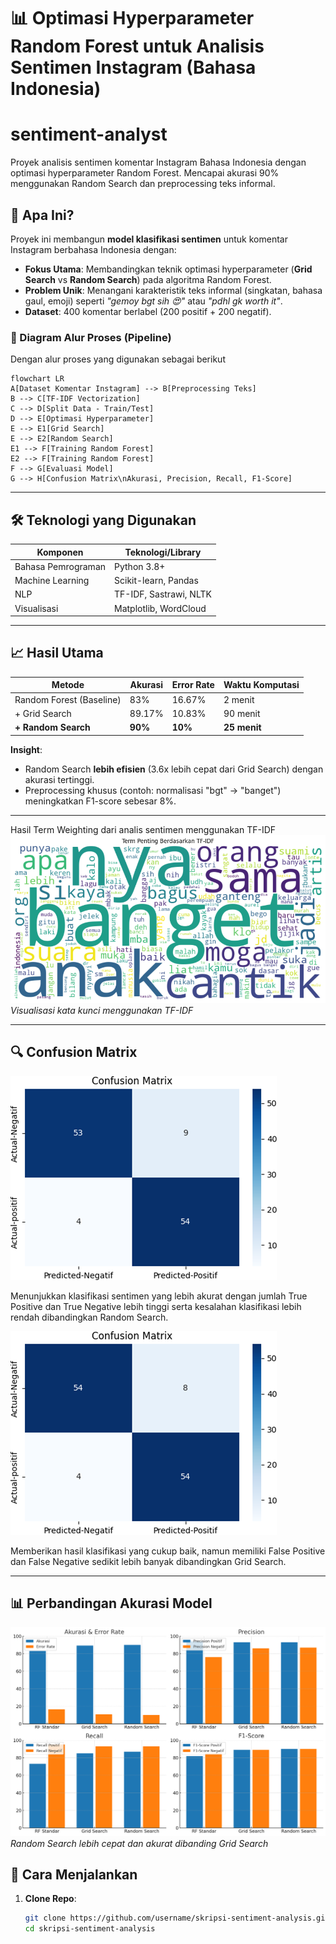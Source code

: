 # 📊 Optimasi Hyperparameter Random Forest untuk Analisis Sentimen Instagram (Bahasa Indonesia)

# sentiment-analyst
Proyek analisis sentimen komentar Instagram Bahasa Indonesia dengan optimasi hyperparameter Random Forest. Mencapai akurasi 90% menggunakan Random Search dan preprocessing teks informal.

## 🎯 **Apa Ini?**
Proyek ini membangun **model klasifikasi sentimen** untuk komentar Instagram berbahasa Indonesia dengan:
- **Fokus Utama**: Membandingkan teknik optimasi hyperparameter (**Grid Search** vs **Random Search**) pada algoritma Random Forest.
- **Problem Unik**: Menangani karakteristik teks informal (singkatan, bahasa gaul, emoji) seperti _"gemoy bgt sih 😍"_ atau _"pdhl gk worth it"_.
- **Dataset**: 400 komentar berlabel (200 positif + 200 negatif).


### 🔄 Diagram Alur Proses (Pipeline)
Dengan alur proses yang digunakan sebagai berikut
```mermaid
flowchart LR
A[Dataset Komentar Instagram] --> B[Preprocessing Teks]
B --> C[TF-IDF Vectorization]
C --> D[Split Data - Train/Test]
D --> E[Optimasi Hyperparameter]
E --> E1[Grid Search]
E --> E2[Random Search]
E1 --> F[Training Random Forest]
E2 --> F[Training Random Forest]
F --> G[Evaluasi Model]
G --> H[Confusion Matrix\nAkurasi, Precision, Recall, F1-Score]
```

---

## 🛠 **Teknologi yang Digunakan**
| Komponen             | Teknologi/Library       |
|----------------------|-------------------------|
| Bahasa Pemrograman   | Python 3.8+             |
| Machine Learning     | Scikit-learn, Pandas    |
| NLP                 | TF-IDF, Sastrawi, NLTK  |
| Visualisasi         | Matplotlib, WordCloud   |

---

## 📈 **Hasil Utama**
| Metode               | Akurasi | Error Rate | Waktu Komputasi |
|----------------------|---------|------------|-----------------|
| Random Forest (Baseline) | 83%    | 16.67%     | 2 menit         |
| + Grid Search        | 89.17%  | 10.83%     | 90 menit        |
| **+ Random Search**  | **90%** | **10%**    | **25 menit**    |

**Insight**:  
- Random Search **lebih efisien** (3.6x lebih cepat dari Grid Search) dengan akurasi tertinggi.
- Preprocessing khusus (contoh: normalisasi "bgt" → "banget") meningkatkan F1-score sebesar 8%.

---

Hasil Term Weighting dari analis sentimen menggunakan TF-IDF
![Hasil WordCloud](images/Wordcloud.png)  
*Visualisasi kata kunci menggunakan TF-IDF*

---

## 🔍 Confusion Matrix
![Confusion Matrix](images/Confusion_Grid.png)

Menunjukkan klasifikasi sentimen yang lebih akurat dengan jumlah True Positive dan True Negative lebih tinggi serta kesalahan klasifikasi lebih rendah dibandingkan Random Search.

![Confusion Matrix](images/Confusion_Random.png)

Memberikan hasil klasifikasi yang cukup baik, namun memiliki False Positive dan False Negative sedikit lebih banyak dibandingkan Grid Search.

---

## 📊 Perbandingan Akurasi Model
![Perbandingan Akurasi](images/Grafik_Evaluation.png)  
*Random Search lebih cepat dan akurat dibanding Grid Search*


## 🚀 **Cara Menjalankan**
1. **Clone Repo**:
   ```bash
   git clone https://github.com/username/skripsi-sentiment-analysis.git
   cd skripsi-sentiment-analysis
